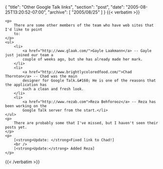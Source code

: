 {
  "title": "Other Google Talk links",
  "section": "post",
  "date": "2005-08-25T13:20:52-07:00",
  "archive": [
    "2005/08/25"
  ]
}
{{< verbatim >}}

    <p>
        There are some other members of the team who have web sites that I'd like to point
        to: 
    </p>
    <ul>
        <li>
            <a href="http://www.glaak.com/">Gayle Laakmann</a> -- Gayle just joined our team a
            couple of weeks ago, but she has already made her mark. 
        </li>
        <li>
            <a href="http://www.brightlycoloredfood.com/">Chad Thornton</a> -- Chad was the main
            designer for Google Talk.&#160; He is one of the reasons that the application has
            such a clean and fresh look. 
        </li>
        <li>
            <a href="http://www.rezab.com">Reza Behforooz</a> -- Reza has been working on the
            Google Talk server from the start.</li>
    </ul>
    <p>
        There are probably some that I've missed, but I haven't seen their posts yet. 
    </p>
    <p>
        [<strong>Update: </strong>Fixed link to Chad!] 
        <br />
        [<strong>Update:</strong> Added Reza]
    </p>

{{< /verbatim >}}
